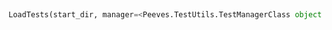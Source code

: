 <a id="Peeves.TestUtils.LoadTests">&nbsp;</a>
```python
LoadTests(start_dir, manager=<Peeves.TestUtils.TestManagerClass object at 0x7f2903f2e8e0>): 
```


